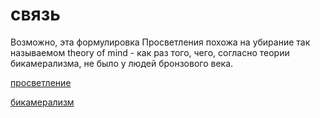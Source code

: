# связь
Возможно, эта формулировка Просветления похожа на убирание так называемом theory of mind - как раз того, чего, согласно теории бикамерализма, не было у людей бронзового века.

[просветление](%D0%BF%D1%80%D0%BE%D1%81%D0%B2%D0%B5%D1%82%D0%BB%D0%B5%D0%BD%D0%B8%D0%B5)

[бикамерализм](%D0%B1%D0%B8%D0%BA%D0%B0%D0%BC%D0%B5%D1%80%D0%B0%D0%BB%D0%B8%D0%B7%D0%BC)